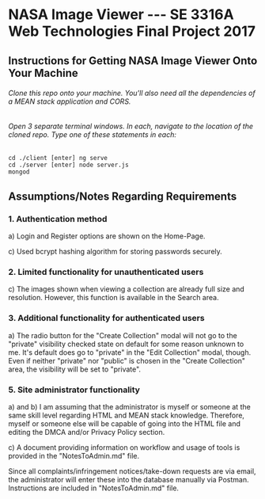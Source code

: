 # NASA Image Viewer --- SE 3316A Web Technologies Final Project 2017

## Instructions for Getting NASA Image Viewer Onto Your Machine
###### Clone this repo onto your machine. You'll also need all the dependencies of a MEAN stack application and CORS.
###### Open 3 separate terminal windows. In each, navigate to the location of the cloned repo. Type one of these statements in each:
```
cd ./client [enter] ng serve
cd ./server [enter] node server.js
mongod
```

## Assumptions/Notes Regarding Requirements
### 1. Authentication method
a) Login and Register options are shown on the Home-Page.

c) Used bcrypt hashing algorithm for storing passwords securely.


### 2. Limited functionality for unauthenticated users
c) The images shown when viewing a collection are already full size and resolution. However, this function is available in the Search area.


### 3. Additional functionality for authenticated users
a) The radio button for the "Create Collection" modal will not go to the "private" visibility checked state on default for some reason unknown to me. It's default does go to "private" in the "Edit Collection" modal, though. Even if neither "private" nor "public" is chosen in the "Create Collection" area, the visibility will be set to "private".


### 5. Site administrator functionality
a) and b) I am assuming that the administrator is myself or someone at the same skill level regarding HTML and MEAN stack knowledge. Therefore, myself or someone else will be capable of going into the HTML file and editing the DMCA and/or Privacy Policy section.

c) A document providing information on workflow and usage of tools is provided in the "NotesToAdmin.md" file.


Since all complaints/infringement notices/take-down requests are via email, the administrator will enter these into the database manually via Postman. Instructions are included in "NotesToAdmin.md" file.
